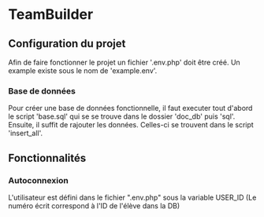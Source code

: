 # TeamBuilder

## Configuration du projet

Afin de faire fonctionner le projet un fichier '.env.php' doit être créé. Un example existe sous le nom de 'example.env'.

### Base de données

Pour créer une base de données fonctionnelle, il faut executer tout d'abord le script 'base.sql' qui se se trouve dans le dossier 'doc_db' puis 'sql'.
Ensuite, il suffit de rajouter les données. Celles-ci se trouvent dans le script 'insert_all'.

## Fonctionnalités

### Autoconnexion

L'utilisateur est défini dans le fichier ".env.php" sous la variable USER_ID (Le numéro écrit correspond à l'ID de l'élève dans la DB)
